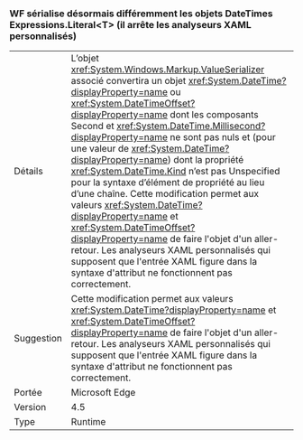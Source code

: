 ### <a name="wf-serializes-expressionsliterallttgt-datetimes-differently-now-breaks-custom-xaml-parsers"></a>WF sérialise désormais différemment les objets DateTimes Expressions.Literal&lt;T&gt; (il arrête les analyseurs XAML personnalisés)

|   |   |
|---|---|
|Détails|L’objet <xref:System.Windows.Markup.ValueSerializer> associé convertira un objet <xref:System.DateTime?displayProperty=name> ou <xref:System.DateTimeOffset?displayProperty=name> dont les composants Second et <xref:System.DateTime.Millisecond?displayProperty=name> ne sont pas nuls et (pour une valeur de <xref:System.DateTime?displayProperty=name>) dont la propriété <xref:System.DateTime.Kind> n’est pas Unspecified pour la syntaxe d’élément de propriété au lieu d’une chaîne. Cette modification permet aux valeurs <xref:System.DateTime?displayProperty=name> et <xref:System.DateTimeOffset?displayProperty=name> de faire l'objet d'un aller-retour. Les analyseurs XAML personnalisés qui supposent que l'entrée XAML figure dans la syntaxe d'attribut ne fonctionnent pas correctement.|
|Suggestion|Cette modification permet aux valeurs <xref:System.DateTime?displayProperty=name> et <xref:System.DateTimeOffset?displayProperty=name> de faire l'objet d'un aller-retour. Les analyseurs XAML personnalisés qui supposent que l'entrée XAML figure dans la syntaxe d'attribut ne fonctionnent pas correctement.|
|Portée|Microsoft Edge|
|Version|4.5|
|Type|Runtime|

